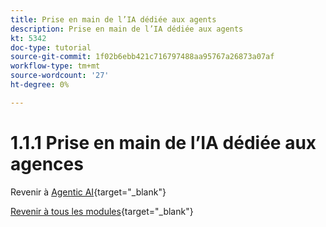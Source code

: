 ```yaml
---
title: Prise en main de l’IA dédiée aux agents
description: Prise en main de l’IA dédiée aux agents
kt: 5342
doc-type: tutorial
source-git-commit: 1f02b6ebb421c716797488aa95767a26873a07af
workflow-type: tm+mt
source-wordcount: '27'
ht-degree: 0%

---
```


# 1.1.1 Prise en main de l’IA dédiée aux agences

Revenir à [Agentic AI](./agenticai.md){target="_blank"}

[Revenir à tous les modules](./../../../overview.md){target="_blank"}